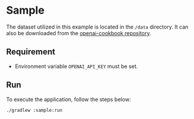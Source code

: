 # Sample

The dataset utilized in this example is located in the `/data` directory. It can also be downloaded from the [openai-cookbook repository](https://raw.githubusercontent.com/openai/openai-cookbook/main/examples/data/fine_food_reviews_1k.csv).

## Requirement

- Environment variable `OPENAI_API_KEY` must be set.

## Run

To execute the application, follow the steps below:

```shell
./gradlew :sample:run
```
